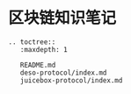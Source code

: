 # 区块链知识笔记

```eval_rst
.. toctree::
   :maxdepth: 1

   README.md
   deso-protocol/index.md
   juicebox-protocol/index.md
```